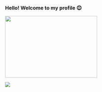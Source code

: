 ### Hello! Welcome to my profile 😊
<img src="https://i.giphy.com/media/v1.Y2lkPTc5MGI3NjExdGdiYnBtZ2Vka284d2ZzOXRrMTA4aWM1YW5kdWJ0eGwxZXJrenVtZyZlcD12MV9pbnRlcm5hbF9naWZfYnlfaWQmY3Q9Zw/EatwJZRUIv41G/giphy.gif" width="300" height="200" />

![](https://komarev.com/ghpvc/?username=xaylax&color=blueviolet&label=thanks+for+visiting!+👉)

